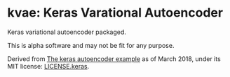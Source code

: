 # kvae: Keras Varational Autoencoder

Keras variational autoencoder packaged.

This is alpha software and may not be fit for any purpose.

Derived from [The keras autoencoder example](https://github.com/keras-team/keras/blob/f7afc73780ffe89abd8dd08ebd815cbcf56720ee/examples/variational_autoencoder.py) as of March 2018, under its MIT license: [LICENSE.keras](LICENSE.keras).
